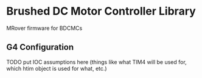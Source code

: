 # Brushed DC Motor Controller Library

MRover firmware for BDCMCs

## G4 Configuration

TODO put IOC assumptions here (things like what TIM4 will be used for, which htim object is used for what, etc.)
